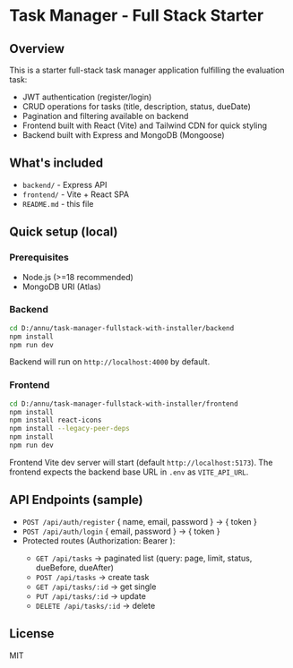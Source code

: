 # Task Manager - Full Stack Starter

## Overview
This is a starter full-stack task manager application fulfilling the evaluation task:
- JWT authentication (register/login)
- CRUD operations for tasks (title, description, status, dueDate)
- Pagination and filtering available on backend
- Frontend built with React (Vite) and Tailwind CDN for quick styling
- Backend built with Express and MongoDB (Mongoose)

## What's included
- `backend/` - Express API
- `frontend/` - Vite + React SPA
- `README.md` - this file

## Quick setup (local)
### Prerequisites
- Node.js (>=18 recommended)
- MongoDB URI (Atlas)

### Backend
```bash
cd D:/annu/task-manager-fullstack-with-installer/backend
npm install
npm run dev
```
Backend will run on `http://localhost:4000` by default.

### Frontend
```bash
cd D:/annu/task-manager-fullstack-with-installer/frontend
npm install
npm install react-icons
npm install --legacy-peer-deps
npm install
npm run dev
```
Frontend Vite dev server will start (default `http://localhost:5173`). The frontend expects the backend base URL in `.env` as `VITE_API_URL`.

## API Endpoints (sample)
- `POST /api/auth/register` { name, email, password } -> { token }
- `POST /api/auth/login` { email, password } -> { token }
- Protected routes (Authorization: Bearer <token>):
  - `GET /api/tasks` -> paginated list (query: page, limit, status, dueBefore, dueAfter)
  - `POST /api/tasks` -> create task
  - `GET /api/tasks/:id` -> get single
  - `PUT /api/tasks/:id` -> update
  - `DELETE /api/tasks/:id` -> delete

## License
MIT
